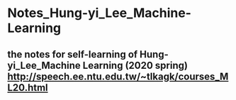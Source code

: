 # Notes_Hung-yi_Lee_Machine-Learning

## the notes for self-learning of Hung-yi_Lee_Machine Learning (2020 spring) http://speech.ee.ntu.edu.tw/~tlkagk/courses_ML20.html
